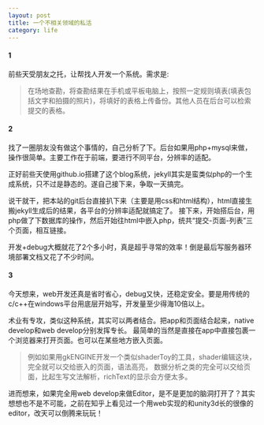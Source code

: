 ```yaml
---
layout: post
title: 一个不相关领域的私活
category: life
---
```

#### 1

前些天受朋友之托，让帮找人开发一个系统。需求是: 
> 在场地查勘，将查勘结果在手机或平板电脑上，按照一定规则填表(填表包括文字和拍摄的照片)，将填好的表格上传备份。其他人员在后台可以检索提交的表格。

#### 2

找了一圈朋友没有做这个事情的，自己分析了下。后台如果用php+mysql来做，操作很简单。主要工作在于前端，要进行不同平台，分辨率的适配。

正好前些天使用github.io搭建了这个blog系统，jekyll其实是蛮类似php的一个生成系统，只不过是静态的。遂自己接下来，争取一天搞完。

说干就干，把本站的git后台直接扒下来（主要是用css和html结构），html直接生搬jekyll生成后的结果，各平台的分辨率适配就搞定了。
接下来，开始搭后台，用php做了下数据库的操作，然后开始往html中嵌入php，统共“提交-页面-列表”三个页面，相互链接。

开发+debug大概就花了2个多小时，真是超乎寻常的效率！倒是最后写服务器环境部署文档又花了不少时间。

#### 3

今天想来，web开发还真是省时省心，debug又快，还稳定安全。要是用传统的c/c++在windows平台用底层开始写，开发量至少得海10倍以上。

术业有专攻，类似这种系统，其实可以两者结合。把app和页面结合起来，native develop和web develop分别发挥专长。
最简单的当然是直接在app中直接包裹一个浏览器来打开页面。也可以在某些地方嵌入页面。

> 例如如果用gkENGINE开发一个类似shaderToy的工具，shader编辑这块，完全就可以交给嵌入的页面，语法高亮，
> 数据分析之类的完全可以交给页面，比起生写文法解析，richText的显示会方便太多。

进而想来，如果完全用web develop来做Editor，是不是更加的脑洞打开了？其实想想也不是不可能，之前在知乎上看见过一个用web实现的和unity3d长的很像的editor，改天可以倒腾来玩玩！
